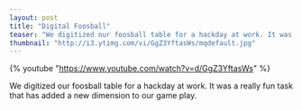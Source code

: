 ```yaml
---
layout: post
title: "Digital Foosball"
teaser: "We digitized our foosball table for a hackday at work. It was a really fun task that has added a new dimension to our game play."
thumbnail: "http://i3.ytimg.com/vi/GgZ3YftasWs/mqdefault.jpg"
---
```


{% youtube "https://www.youtube.com/watch?v=d/GgZ3YftasWs" %}

We digitized our foosball table for a hackday at work. It was a really fun task that has added a new dimension to our game play.
